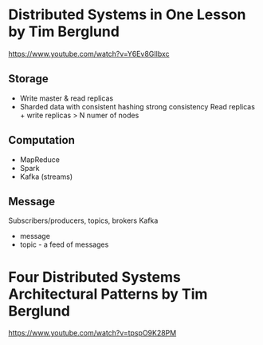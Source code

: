 # Distributed Systems in One Lesson by Tim Berglund
https://www.youtube.com/watch?v=Y6Ev8GIlbxc

## Storage
- Write master & read replicas
- Sharded data with consistent hashing
strong consistency Read replicas + write replicas > N numer of nodes


## Computation
- MapReduce
- Spark
- Kafka (streams)

## Message
Subscribers/producers, topics, brokers
Kafka
 - message
 - topic - a feed of messages


# Four Distributed Systems Architectural Patterns by Tim Berglund
https://www.youtube.com/watch?v=tpspO9K28PM
